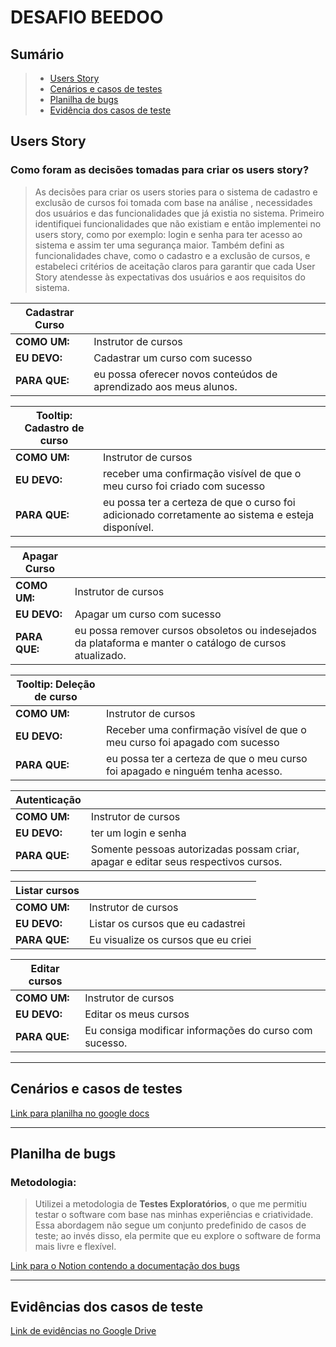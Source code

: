 # DESAFIO BEEDOO

## Sumário
 > - [Users Story](#users-story) 
 > - [Cenários e casos de testes](#cenários-e-casos-de-testes)
 > - [Planilha de bugs](#planilha-de-bugs)
 > - [Evidência dos casos de teste](#evidências-dos-casos-de-teste)

## Users Story
### Como foram as decisões tomadas para criar os users story? 

> As decisões para criar os users stories para o sistema de cadastro e exclusão de cursos foi tomada com base na análise , necessidades dos usuários e das funcionalidades que já existia no sistema. Primeiro identifiquei funcionalidades que não existiam e então implementei no users story, como por exemplo: login e senha para ter acesso ao sistema e assim ter uma segurança maior. Também defini as funcionalidades chave, como o cadastro e a exclusão de cursos, e estabeleci critérios de aceitação claros para garantir que cada User Story atendesse às expectativas dos usuários e aos requisitos do sistema.

| Cadastrar Curso |  |
| ----------- | ----------- |
| **COMO UM:** | Instrutor de cursos |
| **EU DEVO:** | Cadastrar um curso com sucesso |
| **PARA QUE:** | eu possa oferecer novos conteúdos de aprendizado aos meus alunos. |

| Tooltip: Cadastro de curso |  |
| ----------- | ----------- |
| **COMO UM:** | Instrutor de cursos |
| **EU DEVO:** | receber uma confirmação visível de que o meu curso foi criado com sucesso |
| **PARA QUE:** | eu possa ter a certeza de que o curso foi adicionado corretamente ao sistema e esteja disponível. |

| Apagar Curso |  |
| ----------- | ----------- |
| **COMO UM:** | Instrutor de cursos |
| **EU DEVO:** | Apagar um curso com sucesso |
| **PARA QUE:** | eu possa remover cursos obsoletos ou indesejados da plataforma e manter o catálogo de cursos atualizado. |

| Tooltip: Deleção de curso |  |
| ----------- | ----------- |
| **COMO UM:** | Instrutor de cursos |
| **EU DEVO:** | Receber uma confirmação visível de que o meu curso foi apagado com sucesso |
| **PARA QUE:** | eu possa ter a certeza de que o meu curso foi apagado e ninguém tenha acesso. |

| Autenticação |  |
| ----------- | ----------- |
| **COMO UM:** | Instrutor de cursos |
| **EU DEVO:** | ter um login e senha |
| **PARA QUE:** | Somente pessoas autorizadas possam criar, apagar e editar seus respectivos cursos. |

| Listar cursos |  |
| ----------- | ----------- |
| **COMO UM:** | Instrutor de cursos |
| **EU DEVO:** | Listar os cursos que eu cadastrei |
| **PARA QUE:** |  Eu visualize os cursos que eu criei |

| Editar cursos |  |
| ----------- | ----------- |
| **COMO UM:** | Instrutor de cursos |
| **EU DEVO:** | Editar os meus cursos |
| **PARA QUE:** |  Eu consiga modificar informações do curso com sucesso.|


---

## Cenários e casos de testes
[Link para planilha no google docs](https://docs.google.com/spreadsheets/d/1OBpP4I_l6VvbWSMnyOMWrNQW4zmXPP4U_Ad02vaAR8E/edit?usp=sharing)

---

## Planilha de bugs
### Metodologia:
> Utilizei a metodologia de **Testes Exploratórios**, o que me permitiu testar o software com base nas minhas experiências e criatividade. Essa abordagem não segue um conjunto predefinido de casos de teste; ao invés disso, ela permite que eu explore o software de forma mais livre e flexível.

[Link para o Notion contendo a documentação dos bugs](https://selective-mice-7e1.notion.site/79a8e6eb9d1f4618b0acf5a3f53596f0?v=bc23eb7781bb4679bfc50a8dd7838791&pvs=4)

---

## Evidências dos casos de teste
[Link de evidências no Google Drive](https://drive.google.com/drive/folders/1P0oLWOQCDeh2RksjPhbZa7CcATjnGnGm?usp=sharing)
